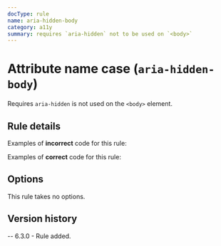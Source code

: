 ```yaml
---
docType: rule
name: aria-hidden-body
category: a11y
summary: requires `aria-hidden` not to be used on `<body>`
---
```


# Attribute name case (`aria-hidden-body`)

Requires `aria-hidden` is not used on the `<body>` element.

## Rule details

Examples of **incorrect** code for this rule:

<validate name="incorrect" rules="aria-hidden-body">
    <body aria-hidden="true"></body>
</validate>

Examples of **correct** code for this rule:

<validate name="correct" rules="aria-hidden-body">
    <body></body>
</validate>

## Options

This rule takes no options.

## Version history

-- 6.3.0 - Rule added.
